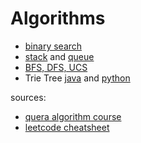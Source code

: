 # Algorithms

- [binary search](https://github.com/shayansm2/leetcodeSolutions/blob/main/src/lib/binarySearch.py)
- [stack](https://github.com/shayansm2/leetcodeSolutions/blob/main/src/lib/stack.py)
  and [queue](https://github.com/shayansm2/leetcodeSolutions/blob/main/src/lib/queues.py)
- [BFS, DFS, UCS](https://github.com/shayansm2/leetcodeSolutions/blob/main/src/lib/graphSearch.py)
- Trie Tree [java](https://github.com/shayansm2/leetcodeSolutions/blob/main/src/lib/TrieTree.java)
  and [python](https://github.com/shayansm2/leetcodeSolutions/blob/main/src/lib/simpleTrieTree.py)

sources:

- [quera algorithm course](https://quera.org/college/landpage/3016/Data-Structures-and-Algorithmic-Thinking)
- [leetcode cheatsheet](https://leetcode.com/explore/interview/card/cheatsheets/720/resources/)